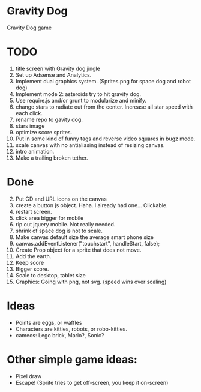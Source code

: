 Gravity Dog
===========

Gravity Dog game

# TODO
1. title screen with Gravity dog jingle
2. Set up Adsense and Analytics.
1. Implement dual graphics system.  (Sprites.png for space dog and robot dog)
1. Implement mode 2: asteroids try to hit gravity dog.
2. Use require.js and/or grunt to modularize and minify.
1. change stars to radiate out from the center.  Increase all star speed with each click.
1. rename repo to gavity dog.
2. stars image
1. optimize score sprites.
2. Put in some kind of funny <HTML> tags and reverse video squares in bugz mode.
5. scale canvas with no antialiasing instead of resizing canvas.
1. intro animation.
1. Make a trailing broken tether.

# Done
2. Put GD and URL icons on the canvas
6. create a button js object.  Haha.  I already had one... Clickable.
1. restart screen.
4. click area bigger for mobile
7. rip out jquery mobile.  Not really needed.
1. shrink of space dog is not to scale.
1. Make canvas default size the average smart phone size
1. canvas.addEventListener("touchstart", handleStart, false);
1. Create Prop object for a sprite that does not move.
6. Add the earth.
1. Keep score
1. Bigger score.
1. Scale to desktop, tablet size
1. Graphics: Going with png, not svg. (speed wins over scaling)

# Ideas
* Points are eggs, or waffles
* Characters are kitties, robots, or robo-kitties.
* cameos: Lego brick, Mario?, Sonic?

# Other simple game ideas:
* Pixel draw
* Escape!  (Sprite tries to get off-screen, you keep it on-screen)
